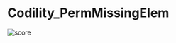 # Codility_PermMissingElem
![score](https://github.com/Shinichi0713/Codility_PermMissingElem/assets/61480734/3f72d41b-4c19-445d-a28b-efa19176e86f)
